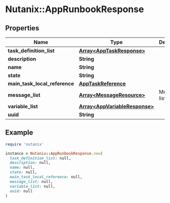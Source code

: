 # Nutanix::AppRunbookResponse

## Properties

| Name | Type | Description | Notes |
| ---- | ---- | ----------- | ----- |
| **task_definition_list** | [**Array&lt;AppTaskResponse&gt;**](AppTaskResponse.md) |  | [optional] |
| **description** | **String** |  | [optional] |
| **name** | **String** |  |  |
| **state** | **String** |  |  |
| **main_task_local_reference** | [**AppTaskReference**](AppTaskReference.md) |  | [optional] |
| **message_list** | [**Array&lt;MessageResource&gt;**](MessageResource.md) | Message list |  |
| **variable_list** | [**Array&lt;AppVariableResponse&gt;**](AppVariableResponse.md) |  | [optional] |
| **uuid** | **String** |  |  |

## Example

```ruby
require 'nutanix'

instance = Nutanix::AppRunbookResponse.new(
  task_definition_list: null,
  description: null,
  name: null,
  state: null,
  main_task_local_reference: null,
  message_list: null,
  variable_list: null,
  uuid: null
)
```

